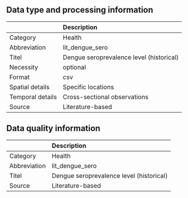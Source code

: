 ## Data type and processing information 

|                  | Description                              |
|:-----------------|:-----------------------------------------|
| Category         | Health                                   |
| Abbreviation     | lit_dengue_sero                          |
| Titel            | Dengue seroprevalence level (historical) |
| Necessity        | optional                                 |
| Format           | csv                                      |
| Spatial details  | Specific locations                       |
| Temporal details | Cross-sectional observations             |
| Source           | Literature-based                         |

## Data quality information 

|              | Description                              |
|:-------------|:-----------------------------------------|
| Category     | Health                                   |
| Abbreviation | lit_dengue_sero                          |
| Titel        | Dengue seroprevalence level (historical) |
| Source       | Literature-based                         |